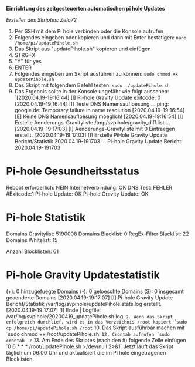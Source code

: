 **Einrichtung des zeitgesteuerten automatischen pi hole Updates**

*Ersteller des Skriptes: Zelo72*

1. Per SSH mit dem Pi hole verbinden oder die Konsole aufrufen
2. Folgendes eingeben oder kopieren und dann mit Enter bestätigen:
`nano /home/pi/updatePihole.sh`
3. Das Skript aus "updatePihole.sh" kopieren und einfügen
4. STRG+X
5. "Y" für yes
6. ENTER
7. Folgendes eingeben um Skript ausführen zu können:
`sudo chmod +x updatePihole.sh`
8. Das Skript mit folgendem Befehl testen:
`sudo ./updatePihole.sh`
9. Das Ergebnis sollte in der Konsole ungefähr wie folgt aussehen:
`[2020.04.19-19:16:44] [I] Pi-hole Gravity Update exitcode: 0
[2020.04.19-19:16:44] [I] Teste DNS Namensaufloesung ...
ping: google.de: Temporary failure in name resolution
[2020.04.19-19:16:54] [E] Keine DNS Namensaufloesung moeglich!
[2020.04.19-19:16:54] [I] Erstelle Aenderungs-Gravityliste /tmp/svpihole/gravity_diff.list ...
[2020.04.19-19:17:03] [I] Aenderungs-Gravityliste mit 0 Eintraegen erstellt.
[2020.04.19-19:17:03] [I] Erstelle PiHole Gravity Update Bericht/Statistik 2020.04.19-191703 ...
Pi-hole Gravity Update Bericht: 2020.04.19-191703

# Pi-hole Gesundheitsstatus #

Reboot erforderlich: NEIN
Internetverbindung: OK
DNS Test: FEHLER #Exitcode:1
Pi-hole Update: OK
Pi-hole Gravity Update: OK

# Pi-hole Statistik #

Domains Gravitylist: 5190008
Domains Blacklist: 0
RegEx-Filter Blacklist: 22
Domains Whitelist: 15

Anzahl Blocklisten: 61

# Pi-hole Gravity Updatestatistik #

(+): 0 hinzugefuegte Domains
(-): 0 geloeschte Domains
(S): 0 insgesamt geaenderte Domains
[2020.04.19-19:17:07] [I] Pi-hole Gravity Update Bericht/Statistik /var/log/svpihole/updatePihole.stats.log erstellt.
[2020.04.19-19:17:07] [I] Ende | Logfile: /var/log/svpihole/20200419_updatePihole.sh.log`
9. Wenn das Skript erfolgreich durchlief, wird es in das Verzeichnis /root kopiert
´sudo cp /home/pi/updatePihole.sh /root`
10. Das Skript ausführbar machen mit
´sudo chmod +x /root/updatePihole.sh`
12. Crontab aufrufen
´sudo crontab -e`
13. Am Ende des Skriptes (nach den #) folgende Zeile einfügen
´0 6 * * * /root/updatePihole.sh >/dev/null 2>&1`
Jetzt läuft das Skript täglich um 06:00 Uhr und aktualisiert die im Pi hole eingetragenen Blocklisten.
